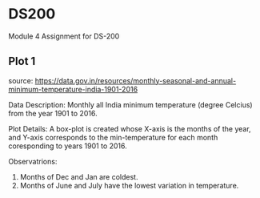 # DS200
Module 4 Assignment for DS-200

## Plot 1
source: https://data.gov.in/resources/monthly-seasonal-and-annual-minimum-temperature-india-1901-2016

Data Description:
  Monthly all India minimum temperature (degree Celcius) from the year 1901 to 2016.
  
Plot Details:
  A box-plot is created whose X-axis is the months of the year, and Y-axis corresponds to the min-temperature for each month coresponding to years 1901 to 2016.
  
Observatrions:
  1.  Months of Dec and Jan are coldest.
  2. Months of June and July have the lowest variation in temperature.
